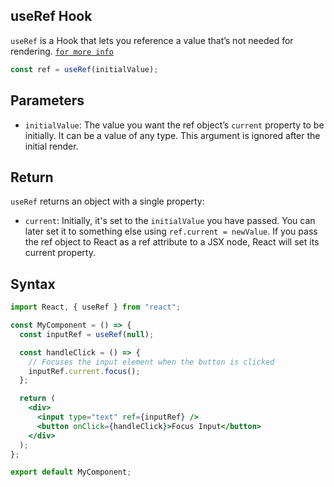 ## useRef Hook

`useRef` is a Hook that lets you reference a value that’s not needed for rendering. [`for more info`](https://react.dev/reference/react/useRef)

```jsx
const ref = useRef(initialValue);
```

## Parameters

- `initialValue`: The value you want the ref object’s `current` property to be initially. It can be a value of any type. This argument is ignored after the initial render.

## Return

`useRef` returns an object with a single property:

- `current`: Initially, it's set to the `initialValue` you have passed. You can later set it to something else using `ref.current = newValue`. If you pass the ref object to React as a ref attribute to a JSX node, React will set its current property.

## Syntax

```jsx
import React, { useRef } from "react";

const MyComponent = () => {
  const inputRef = useRef(null);

  const handleClick = () => {
    // Focuses the input element when the button is clicked
    inputRef.current.focus();
  };

  return (
    <div>
      <input type="text" ref={inputRef} />
      <button onClick={handleClick}>Focus Input</button>
    </div>
  );
};

export default MyComponent;
```

